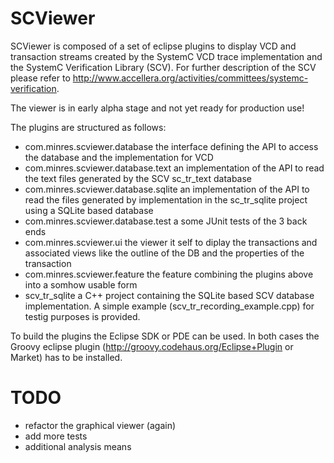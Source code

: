 SCViewer
========

SCViewer is composed of a set of eclipse plugins to display VCD and transaction streams 
created by the SystemC VCD trace implementation and the SystemC Verification Library (SCV).
For further description of the SCV please refer to 
http://www.accellera.org/activities/committees/systemc-verification.

The viewer is in early alpha stage and not yet ready for production use!

The plugins are structured as follows:
- com.minres.scviewer.database
	the interface defining the API to access the database and the implementation for VCD
- com.minres.scviewer.database.text
	an implementation of the API to read the text files generated by the SCV
	sc_tr_text database
- com.minres.scviewer.database.sqlite
	an implementation of the API to read the files generated by implementation in the
	sc_tr_sqlite project using a SQLite based database
- com.minres.scviewer.database.test
	a some JUnit tests of the 3 back ends
- com.minres.scviewer.ui
	the viewer it self to diplay the transactions and associated views like the
	outline of the DB and the properties of the transaction
- com.minres.scviewer.feature
	the feature combining the plugins above into a somhow usable form
- scv_tr_sqlite
	a C++ project containing the SQLite based SCV database implementation. A simple 
	example (scv_tr_recording_example.cpp) for testig purposes is provided.
	
To build the plugins the Eclipse SDK or PDE can be used. In both cases the Groovy
eclipse plugin (http://groovy.codehaus.org/Eclipse+Plugin or Market) has to be
installed.

TODO
====
- refactor the graphical viewer (again)
- add more tests
- additional analysis means
